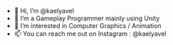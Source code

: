 - 👋 Hi, I’m @kaelyavel
- 🌱 I’m a Gameplay Programmer mainly using Unity
- 👀 I’m interested in Computer Graphics / Animation
- 📫 You can reach me out on Instagram : @kaelyavel

<!---
kaelyavel/kaelyavel is a ✨ special ✨ repository because its `README.md` (this file) appears on your GitHub profile.
You can click the Preview link to take a look at your changes.
--->
